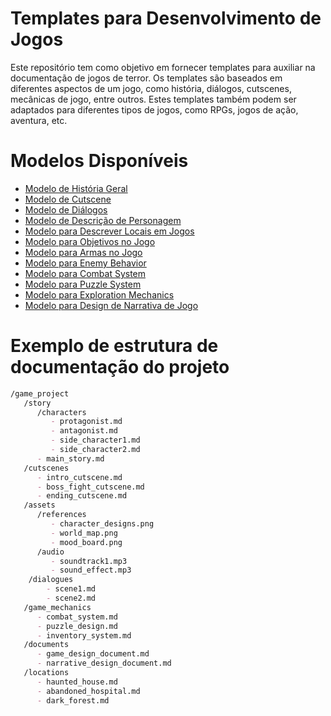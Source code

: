 # Templates para Desenvolvimento de Jogos

Este repositório tem como objetivo em fornecer templates para auxiliar na documentação de jogos de  terror. Os templates são baseados em diferentes aspectos de um jogo, como história, diálogos, cutscenes, mecânicas de jogo, entre outros. Estes templates também podem ser adaptados para diferentes tipos de jogos, como RPGs, jogos de ação, aventura, etc.

# Modelos Disponíveis

- [Modelo de História Geral](templates-br/template-para-historia-geral.md)
- [Modelo de Cutscene](templates-br/cutscene-template.md)
- [Modelo de Diálogos](templates-br/template-de-dialogos.md)
- [Modelo de Descrição de Personagem](templates-br/template-de-descricao-de-personagem.md)
- [Modelo para Descrever Locais em Jogos](templates-br/template-para-descrever-locais-em-jogos.md)
- [Modelo para Objetivos no Jogo](templates-br/template-para-objetivos-no-jogo.md)
- [Modelo para Armas no Jogo](templates-br/template-para-armas-no-jogo.md)
- [Modelo para Enemy Behavior](templates-br/template-para-enemy-behavior.md)
- [Modelo para Combat System](templates-br/template-para-combat-system.md)
- [Modelo para Puzzle System](templates-br/template-para-puzzle-system.md)
- [Modelo para Exploration Mechanics](templates-br/template-para-exploration-mechanics.md)
- [Modelo para Design de Narrativa de Jogo](templates-br/template-para-design-de-narrativa-de-jogo.md)

# Exemplo de estrutura de documentação do projeto

```markdown
/game_project
   /story
      /characters
         - protagonist.md
         - antagonist.md
         - side_character1.md
         - side_character2.md
      - main_story.md
   /cutscenes
      - intro_cutscene.md
      - boss_fight_cutscene.md
      - ending_cutscene.md
   /assets
      /references
         - character_designs.png
         - world_map.png
         - mood_board.png
      /audio
         - soundtrack1.mp3
         - sound_effect.mp3
    /dialogues
        - scene1.md
        - scene2.md
   /game_mechanics
      - combat_system.md
      - puzzle_design.md
      - inventory_system.md
   /documents
      - game_design_document.md
      - narrative_design_document.md
   /locations
      - haunted_house.md
      - abandoned_hospital.md
      - dark_forest.md
```